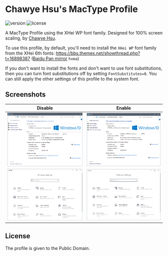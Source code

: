 # Chawye Hsu's MacType Profile

![version](https://img.shields.io/badge/Version-2.0.0-blue.svg?style=flat-square) ![license](https://img.shields.io/github/license/h404bi/mactype-profile.svg?style=flat-square)

A MacType Profile using the XHei WP font family. Designed for 100% screen scaling, by [Chawye Hsu](https://github.com/h404bi).

To use this profile, by default, you'll need to install the `XHei WP` font family from the XHei 6th fonts:
  https://bbs.themex.net/showthread.php?t=16898387 ([Baidu Pan mirror](https://pan.baidu.com/s/1VKBnGvMHSgzofOe_rythuw) `hxma`)

If you don't want to install the fonts and don't want to use font substitutions, then you can turn font substitutions off by setting `FontSubstitutes=0`. You can still apply the other settings of this profile to the system font.

## Screenshots

| Disable | Enable |
|---------|--------|
| ![](common-disable.png) | ![](common-enable.png) |
| ![](directwrite-disable.png) | ![](directwrite-enable.png) |

## License

The profile is given to the Public Domain.
